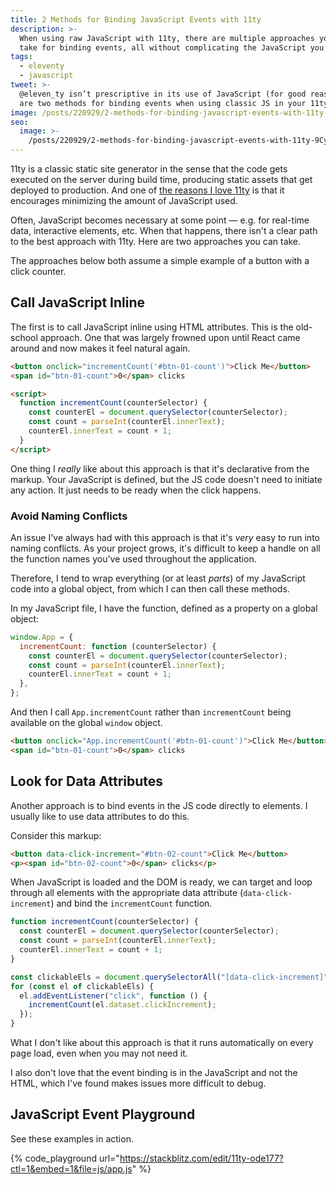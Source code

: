 ```yaml
---
title: 2 Methods for Binding JavaScript Events with 11ty
description: >-
  When using raw JavaScript with 11ty, there are multiple approaches you can
  take for binding events, all without complicating the JavaScript you’re using.
tags:
  - eleventy
  - javascript
tweet: >-
  @eleven_ty isn’t prescriptive in its use of JavaScript (for good reason). Here
  are two methods for binding events when using classic JS in your 11ty app.
image: /posts/220929/2-methods-for-binding-javascript-events-with-11ty-0NcA1UNj.png
seo:
  image: >-
    /posts/220929/2-methods-for-binding-javascript-events-with-11ty-9Cy9a-Yw--meta.png
---
```


11ty is a classic static site generator in the sense that the code gets executed on the server during build time, producing static assets that get deployed to production. And one of [the reasons I love 11ty](/posts/6-reasons-i-still-love-11ty/) is that it encourages minimizing the amount of JavaScript used.

Often, JavaScript becomes necessary at some point — e.g. for real-time data, interactive elements, etc. When that happens, there isn't a clear path to the best approach with 11ty. Here are two approaches you can take.

The approaches below both assume a simple example of a button with a click counter.

## Call JavaScript Inline

The first is to call JavaScript inline using HTML attributes. This is the old-school approach. One that was largely frowned upon until React came around and now makes it feel natural again.

```html
<button onclick="incrementCount('#btn-01-count')">Click Me</button>
<span id="btn-01-count">0</span> clicks

<script>
  function incrementCount(counterSelector) {
    const counterEl = document.querySelector(counterSelector);
    const count = parseInt(counterEl.innerText);
    counterEl.innerText = count + 1;
  }
</script>
```

One thing I _really_ like about this approach is that it's declarative from the markup. Your JavaScript is defined, but the JS code doesn't need to initiate any action. It just needs to be ready when the click happens.

### Avoid Naming Conflicts

An issue I've always had with this approach is that it's _very_ easy to run into naming conflicts. As your project grows, it's difficult to keep a handle on all the function names you've used throughout the application.

Therefore, I tend to wrap everything (or at least _parts_) of my JavaScript code into a global object, from which I can then call these methods.

In my JavaScript file, I have the function, defined as a property on a global object:

```js
window.App = {
  incrementCount: function (counterSelector) {
    const counterEl = document.querySelector(counterSelector);
    const count = parseInt(counterEl.innerText);
    counterEl.innerText = count + 1;
  },
};
```

And then I call `App.incrementCount` rather than `incrementCount` being available on the global `window` object.

```html
<button onclick="App.incrementCount('#btn-01-count')">Click Me</button>
<span id="btn-01-count">0</span> clicks
```

## Look for Data Attributes

Another approach is to bind events in the JS code directly to elements. I usually like to use data attributes to do this.

Consider this markup:

```html
<button data-click-increment="#btn-02-count">Click Me</button>
<p><span id="btn-02-count">0</span> clicks</p>
```

When JavaScript is loaded and the DOM is ready, we can target and loop through all elements with the appropriate data attribute (`data-click-increment`) and bind the `incrementCount` function.

```js
function incrementCount(counterSelector) {
  const counterEl = document.querySelector(counterSelector);
  const count = parseInt(counterEl.innerText);
  counterEl.innerText = count + 1;
}

const clickableEls = document.querySelectorAll("[data-click-increment]");
for (const el of clickableEls) {
  el.addEventListener("click", function () {
    incrementCount(el.dataset.clickIncrement);
  });
}
```

What I don't like about this approach is that it runs automatically on every page load, even when you may not need it.

I also don't love that the event binding is in the JavaScript and not the HTML, which I've found makes issues more difficult to debug.

## JavaScript Event Playground

See these examples in action.

{% code_playground url="https://stackblitz.com/edit/11ty-ode177?ctl=1&embed=1&file=js/app.js" %}
